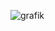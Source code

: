 ![grafik](https://github.com/Siyarbekir47/SteamAccManager/assets/146875165/d9cd9e21-b271-414d-93de-84890e841e86)
